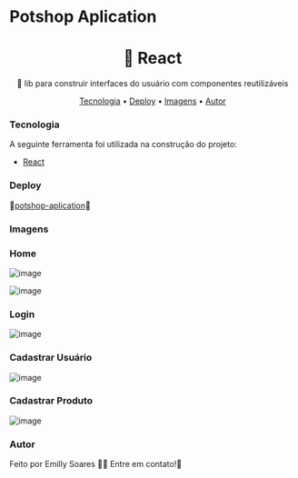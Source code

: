 <h1>Potshop Aplication</h1>

<h1 align="center">🔗 React</h1>
<p align="center">🚀 lib para construir interfaces do usuário com componentes reutilizáveis</p>

<p align="center">
  <a href="#Tecnologia">Tecnologia</a> • 
 <a href="#Deploy">Deploy</a> •
<a href="#Executar">Imagens</a> •
 <a href="#autor">Autor</a>
</p>

### Tecnologia 
A seguinte ferramenta foi utilizada na construção do projeto:
- [React](https://pt-br.reactjs.org/)

### Deploy 
🔗[potshop-aplication](https://potshop-aplication.vercel.app/)🚀

### Imagens
<h3>Home</h3>

![image](https://github.com/emilly-soares/potshop-aplication/assets/54116441/2f83fdaf-1a46-4115-84e7-37d34a3af69b)

![image](https://github.com/emilly-soares/potshop-aplication/assets/54116441/5d0ba0fc-1776-4825-add7-9706ee87d104)


<h3>Login</h3>

![image](https://github.com/emilly-soares/potshop-aplication/assets/54116441/525c695c-854b-4976-a0cd-15daeefb91a0)

<h3>Cadastrar Usuário</h3>

![image](https://github.com/emilly-soares/potshop-aplication/assets/54116441/f898a62f-94fd-4b43-8c7d-8061d498da05)

<h3>Cadastrar Produto</h3>

![image](https://github.com/emilly-soares/potshop-aplication/assets/54116441/b7f44916-f576-4004-8f1a-b03b04d78704)

### Autor
Feito por Emilly Soares 👋🏽 Entre em contato!🚀
